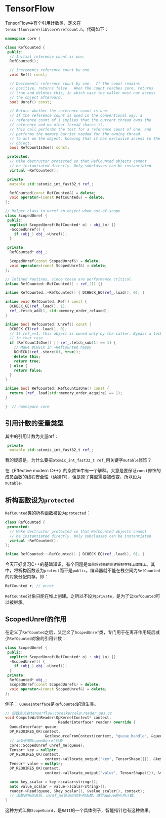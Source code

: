 # TensorFlow

TensorFlow中有个引用计数类，定义在`tensorflow\core\lib\core\refcount.h`。代码如下：

```c++
namespace core {

class RefCounted {
 public:
  // Initial reference count is one.
  RefCounted();

  // Increments reference count by one.
  void Ref() const;

  // Decrements reference count by one.  If the count remains
  // positive, returns false.  When the count reaches zero, returns
  // true and deletes this, in which case the caller must not access
  // the object afterward.
  bool Unref() const;

  // Return whether the reference count is one.
  // If the reference count is used in the conventional way, a
  // reference count of 1 implies that the current thread owns the
  // reference and no other thread shares it.
  // This call performs the test for a reference count of one, and
  // performs the memory barrier needed for the owning thread
  // to act on the object, knowing that it has exclusive access to the
  // object.
  bool RefCountIsOne() const;

 protected:
  // Make destructor protected so that RefCounted objects cannot
  // be instantiated directly. Only subclasses can be instantiated.
  virtual ~RefCounted();

 private:
  mutable std::atomic_int_fast32_t ref_;

  RefCounted(const RefCounted&) = delete;
  void operator=(const RefCounted&) = delete;
};

// Helper class to unref an object when out-of-scope.
class ScopedUnref {
 public:
  explicit ScopedUnref(RefCounted* o) : obj_(o) {}
  ~ScopedUnref() {
    if (obj_) obj_->Unref();
  }

 private:
  RefCounted* obj_;

  ScopedUnref(const ScopedUnref&) = delete;
  void operator=(const ScopedUnref&) = delete;
};

// Inlined routines, since these are performance critical
inline RefCounted::RefCounted() : ref_(1) {}

inline RefCounted::~RefCounted() { DCHECK_EQ(ref_.load(), 0); }

inline void RefCounted::Ref() const {
  DCHECK_GE(ref_.load(), 1);
  ref_.fetch_add(1, std::memory_order_relaxed);
}

inline bool RefCounted::Unref() const {
  DCHECK_GT(ref_.load(), 0);
  // If ref_==1, this object is owned only by the caller. Bypass a locked op
  // in that case.
  if (RefCountIsOne() || ref_.fetch_sub(1) == 1) {
    // Make DCHECK in ~RefCounted happy
    DCHECK((ref_.store(0), true));
    delete this;
    return true;
  } else {
    return false;
  }
}

inline bool RefCounted::RefCountIsOne() const {
  return (ref_.load(std::memory_order_acquire) == 1);
}

}  // namespace core
```

## 引用计数的变量类型

其中的引用计数为变量ref：

```C++
 private:
  mutable std::atomic_int_fast32_t ref_;
```

我的疑惑是，为什么要把`atomic_int_fast32_t ref_`用关键字`mutable`修饰？

在《Effective modern C++》的条款16中有一个解释。大意是要保证`const`修饰的成员函数的线程安全性（读操作），但是原子类型需要被改变，所以设为`mutable`。

## 析构函数设为`protected`

`RefCounted`类的析构函数被设为`protected`：

```c++
class RefCounted {
 protected:
  // Make destructor protected so that RefCounted objects cannot
  // be instantiated directly. Only subclasses can be instantiated.
  virtual ~RefCounted();
};

inline RefCounted::~RefCounted() { DCHECK_EQ(ref_.load(), 0); }
```

今天正好复习C++的基础知识，有个问题是`如果将对象的创建限制在栈上或堆上`。其中，将析构函数设为`protect`而不是`public`，编译器就不能在栈空间为`RefCounted`的对象分配内存。即：

```c++
RefCounted r; // error
```

`RefCounted`对象只能在堆上创建。之所以不设为`private`，是为了让`RefCounted`可以被继承。

## ScopedUnref的作用

在定义了`RefCounted`之后，又定义了`ScopedUnref`类，专门用于在离开作用域后减少`RefCounted`对象的引用计数：

```c++
class ScopedUnref {
 public:
  explicit ScopedUnref(RefCounted* o) : obj_(o) {}
  ~ScopedUnref() {
    if (obj_) obj_->Unref();
  }
 private:
  RefCounted* obj_;
  ScopedUnref(const ScopedUnref&) = delete;
  void operator=(const ScopedUnref&) = delete;
};
```

例子：
`QueueInterface`是`RefCounted`的派生类。

```c++
// 函数定义在tensorflow\core\kernels\reader_ops.cc
void ComputeWithReader(OpKernelContext* context,
                        ReaderInterface* reader) override {
  QueueInterface* queue;
  OP_REQUIRES_OK(context,
                  GetResourceFromContext(context, "queue_handle", &queue));
  // 此处创建ScopedUnref对象
  core::ScopedUnref unref_me(queue);
  Tensor* key = nullptr;
  OP_REQUIRES_OK(context,
                  context->allocate_output("key", TensorShape({}), &key));
  Tensor* value = nullptr;
  OP_REQUIRES_OK(context,
                  context->allocate_output("value", TensorShape({}), &value));

  auto key_scalar = key->scalar<string>();
  auto value_scalar = value->scalar<string>();
  reader->Read(queue, &key_scalar(), &value_scalar(), context);
  // 函数调用结束后，unref_me会调用其析构函数，减少queue的引用计数。
}
```

这种方式叫做`ScopeGuard`，是`RAII`的一个具体例子，智能指针也有这种效果。